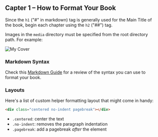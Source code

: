 ## Capter 1 – How to Format Your Book

Since the `h1` ("#" in markdown) tag is generally used for the Main Title of the book, begin each chapter using the `h2` ("##") tag.

Images in the `media` directory must be specified from the root directory path. For example:

![My Cover](./src/media/cover.png)

### Markdown Syntax

Check this [Markdown Guide][1] for a review of the syntax you can use to format your book.

### Layouts

Here's a list of custom helper formatting layout that might come in handy:

```html
<div class="centered no-indent pagebreak"></div>
```

* `.centered`: center the text
* `.no-indent`: removes the paragraph indentation
* `.pagebreak`: add a pagebreak *after* the element


[1]: https://www.markdownguide.org/ "Markdown Guide"
